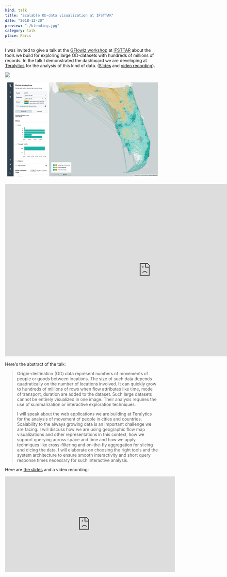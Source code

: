 ```yaml
---
kind: talk
title: "Scalable OD-data visualization at IFSTTAR"
date: "2018-12-20"
preview: "./blending.jpg"
category: talk
place: Paris
---
```

I was invited to give a talk
at the <a href="https://gflowizworkshop.sciencesconf.org" target="_blank" rel="noopener">GFlowiz workshop</a>
at <a href="http://www.ifsttar.fr/en/welcome/" target="_blank" rel="noopener">IFSTTAR</a>
about the  tools we build for exploring large OD-datasets with hundreds of millions of records.
In the talk I demonstrated the dashboard we are developing at 
<a href="https://www.teralytics.net" target="_blank" rel="noopener">Teralytics</a>
for the analysis of this kind of data.
(<a href="https://goo.gl/D36oSi" target="_blank" rel="noopener">Slides</a> and <a href="https://www.youtube.com/embed/WZpFXLhleEQ?rel=0" target="_blank" rel="noopener"> video recording</a>).

![](whole-germany.png)

![](irma.png)

<iframe src="https://docs.google.com/presentation/d/e/2PACX-1vTqB406jn_4-B0T4ZepPdcyw3_98ST-zeEId9jm_6atMn8FdZGq-QviH_acODs_aSGTbCcJtadTtrvZ/embed?start=false&loop=false&delayms=3000" frameborder="0" width="960" height="569" allowfullscreen="true" mozallowfullscreen="true" webkitallowfullscreen="true"></iframe>

Here's the abstract of the talk:

> Origin-destination (OD) data represent numbers of movements of people or goods between locations. The size of such data depends quadratically on the number of locations involved. It can quickly grow to hundreds of millions of rows when flow attributes like time, mode of transport, duration are added to the dataset. Such large datasets cannot be entirely visualized in one image. Their analysis requires the use of summarization or interactive exploration techniques.
>
> I will speak about the web applications we are building at Teralytics for the analysis of movement of people in cities and countries. Scalability to the always growing data is an important challenge we are facing. I will discuss how we are using geographic flow map visualizations and other representations in this context, how we support querying across space and time and how we apply techniques like cross-filtering and on-the-fly aggregation for slicing and dicing the data. I will elaborate on choosing the right tools and the system architecture to ensure smooth interactivity and short query response times necessary for such interactive analysis.


Here are <a href="https://goo.gl/D36oSi" target="_blank" rel="noopener">the slides</a>
and a video recording:

<iframe width="560" height="315" src="https://www.youtube.com/embed/WZpFXLhleEQ?rel=0" frameborder="0" allow="accelerometer; autoplay; encrypted-media; gyroscope; picture-in-picture" allowfullscreen></iframe>

